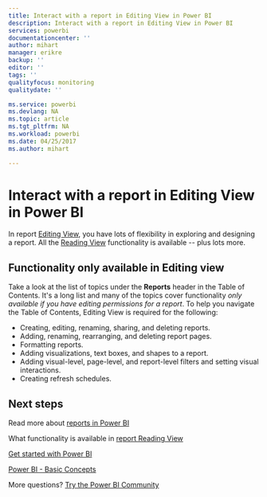 ```yaml
---
title: Interact with a report in Editing View in Power BI
description: Interact with a report in Editing View in Power BI
services: powerbi
documentationcenter: ''
author: mihart
manager: erikre
backup: ''
editor: ''
tags: ''
qualityfocus: monitoring
qualitydate: ''

ms.service: powerbi
ms.devlang: NA
ms.topic: article
ms.tgt_pltfrm: NA
ms.workload: powerbi
ms.date: 04/25/2017
ms.author: mihart

---
```

# Interact with a report in Editing View in Power BI
In report [Editing View](powerbi-service-go-from-reading-view-to-editing-view.md), you have lots of flexibility in exploring and designing a report. All the [Reading View](powerbi-service-interact-with-a-report-in-reading-view.md) functionality is available -- plus lots more.

## Functionality only available in Editing view
Take a look at the list of topics under the **Reports** header in the Table of Contents. It's a long list and many of the topics cover functionality *only available if you have editing permissions for a report*.  To help you navigate the Table of Contents, Editing View is required for the following:

* Creating, editing, renaming, sharing, and deleting reports.
* Adding, renaming, rearranging, and deleting report pages.
* Formatting reports.
* Adding visualizations, text boxes, and shapes to a report.
* Adding visual-level, page-level, and report-level filters and setting visual interactions.
* Creating refresh schedules.

## Next steps
Read more about [reports in Power BI](powerbi-service-reports.md)

What functionality is available in [report Reading View](powerbi-service-interact-with-a-report-in-reading-view.md)

[Get started with Power BI](powerbi-service-get-started.md)

[Power BI - Basic Concepts](service-basic-concepts.md)﻿

More questions? [Try the Power BI Community](http://community.powerbi.com/)

